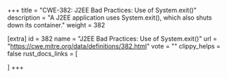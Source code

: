 +++
title = "CWE-382: J2EE Bad Practices: Use of System.exit()"
description	= "A J2EE application uses System.exit(), which also shuts down its container."
weight = 382

[extra]
id = 382
name = "J2EE Bad Practices: Use of System.exit()"
url = "https://cwe.mitre.org/data/definitions/382.html"
vote = ""
clippy_helps = false
rust_docs_links = [
	
]
+++

